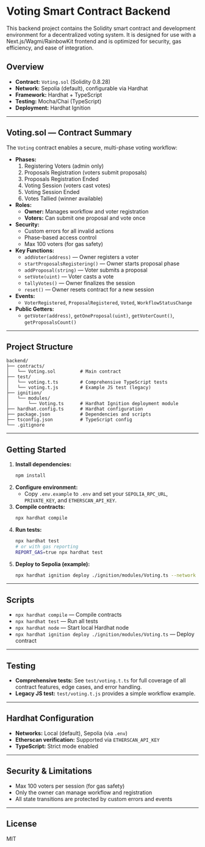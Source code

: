 # Voting Smart Contract Backend

This backend project contains the Solidity smart contract and development environment for a decentralized voting system. It is designed for use with a Next.js/Wagmi/RainbowKit frontend and is optimized for security, gas efficiency, and ease of integration.

## Overview

- **Contract:** `Voting.sol` (Solidity 0.8.28)
- **Network:** Sepolia (default), configurable via Hardhat
- **Framework:** Hardhat + TypeScript
- **Testing:** Mocha/Chai (TypeScript)
- **Deployment:** Hardhat Ignition

---

## Voting.sol — Contract Summary

The `Voting` contract enables a secure, multi-phase voting workflow:

- **Phases:**
  1. Registering Voters (admin only)
  2. Proposals Registration (voters submit proposals)
  3. Proposals Registration Ended
  4. Voting Session (voters cast votes)
  5. Voting Session Ended
  6. Votes Tallied (winner available)
- **Roles:**
  - **Owner:** Manages workflow and voter registration
  - **Voters:** Can submit one proposal and vote once
- **Security:**
  - Custom errors for all invalid actions
  - Phase-based access control
  - Max 100 voters (for gas safety)
- **Key Functions:**
  - `addVoter(address)` — Owner registers a voter
  - `startProposalsRegistering()` — Owner starts proposal phase
  - `addProposal(string)` — Voter submits a proposal
  - `setVote(uint)` — Voter casts a vote
  - `tallyVotes()` — Owner finalizes the session
  - `reset()` — Owner resets contract for a new session
- **Events:**
  - `VoterRegistered`, `ProposalRegistered`, `Voted`, `WorkflowStatusChange`
- **Public Getters:**
  - `getVoter(address)`, `getOneProposal(uint)`, `getVoterCount()`, `getProposalsCount()`

---

## Project Structure

```
backend/
├── contracts/
│   └── Voting.sol         # Main contract
├── test/
│   └── voting.t.ts        # Comprehensive TypeScript tests
│   └── voting.t.js        # Example JS test (legacy)
├── ignition/
│   └── modules/
│       └── Voting.ts      # Hardhat Ignition deployment module
├── hardhat.config.ts      # Hardhat configuration
├── package.json           # Dependencies and scripts
├── tsconfig.json          # TypeScript config
└── .gitignore
```

---

## Getting Started

1. **Install dependencies:**
   ```bash
   npm install
   ```
2. **Configure environment:**
   - Copy `.env.example` to `.env` and set your `SEPOLIA_RPC_URL`, `PRIVATE_KEY`, and `ETHERSCAN_API_KEY`.
3. **Compile contracts:**
   ```bash
   npx hardhat compile
   ```
4. **Run tests:**
   ```bash
   npx hardhat test
   # or with gas reporting
   REPORT_GAS=true npx hardhat test
   ```
5. **Deploy to Sepolia (example):**
   ```bash
   npx hardhat ignition deploy ./ignition/modules/Voting.ts --network sepolia
   ```

---

## Scripts

- `npx hardhat compile` — Compile contracts
- `npx hardhat test` — Run all tests
- `npx hardhat node` — Start local Hardhat node
- `npx hardhat ignition deploy ./ignition/modules/Voting.ts` — Deploy contract

---

## Testing

- **Comprehensive tests:** See `test/voting.t.ts` for full coverage of all contract features, edge cases, and error handling.
- **Legacy JS test:** `test/voting.t.js` provides a simple workflow example.

---

## Hardhat Configuration

- **Networks:** Local (default), Sepolia (via `.env`)
- **Etherscan verification:** Supported via `ETHERSCAN_API_KEY`
- **TypeScript:** Strict mode enabled

---

## Security & Limitations

- Max 100 voters per session (for gas safety)
- Only the owner can manage workflow and registration
- All state transitions are protected by custom errors and events

---

## License

MIT
